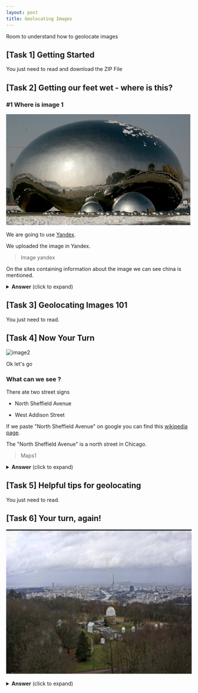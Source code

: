 ```yaml
---
layout: post
title: Geolocating Images
---
```


Room to understand how to geolocate images



## [Task 1] Getting Started

You just need to read and download the ZIP File

## [Task 2] Getting our feet wet - where is this?

### #1 Where is image 1

![image1](https://raw.githubusercontent.com/Akasaru0/akasaru0.github.io/master/Images/THM%20Geolocating%20Image/1.jpeg)

We are going to use [Yandex](https://yandex.com/images/).

We uploaded the image in Yandex.

> Image yandex

On the sites containing information about the image we can see china is mentioned. 

<details>
    <summary>
        <b>Answer</b> (click to expand)
    </summary>
    <p>
        Wrigleyville Sports
    </p>
</details>


## [Task 3] Geolocating Images 101

You just need to read.



## [Task 4] Now Your Turn

![image2](https://raw.githubusercontent.com/Akasaru0/akasaru0.github.io/master/Images/THM%20Geolocating%20Image/2.png)

Ok let's go

### What can we see ?

There ate two street signs

* North Sheffield Avenue

* West Addison Street

If we paste "North Sheffield Avenue" on google you can find this [wikipedia page](https://en.wikipedia.org/wiki/Sheffield_Avenue).

The "North Sheffield Avenue" is a north street in Chicago.

> Maps1

<details>
    <summary>
        <b>Answer</b> (click to expand)
    </summary>
    <p>
        Wrigleyville Sports
    </p>
</details>


## [Task 5] Helpful tips for geolocating  

You just need to read.



## [Task 6] Your turn, again!  

![image3](https://raw.githubusercontent.com/Akasaru0/akasaru0.github.io/master/Images/THM%20Geolocating%20Image/3.png)



<details>
    <summary>
        <b>Answer</b> (click to expand)
    </summary>
    <p>
        Meudon Observatory
    </p>
</details>
